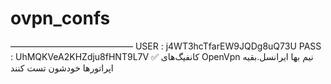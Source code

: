 # ovpn_confs
——————————————  USER : j4WT3hcTfarEW9JQDg8uQ73U PASS : UhMQKVeA2KHZdju8fHNT9L7V  ✅ کانفیگ‌های OpenVpn نیم بها ایرانسل.بقیه اپراتورها خودشون تست کنند
